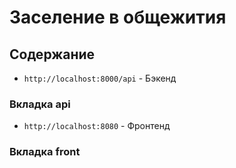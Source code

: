 # Заселение в общежития


## Содержание



* `http://localhost:8000/api` - Бэкенд
### Вкладка api
* `http://localhost:8080` - Фронтенд
### Вкладка front


   
